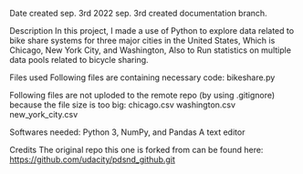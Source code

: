 Date created
sep. 3rd 2022
sep. 3rd created documentation branch.

Description
In this project, I made a use of Python to explore data related to bike share systems for three major cities in the United States, Which is Chicago, New York City, and Washington, Also to Run statistics on multiple data pools related to bicycle sharing.

Files used
Following files are containing necessary code: bikeshare.py

Following files are not uploded to the remote repo (by using .gitignore) because the file size is too big: chicago.csv washington.csv new_york_city.csv

Softwares needed:
Python 3, NumPy, and Pandas
A text editor

Credits
The original repo this one is forked from can be found here: https://github.com/udacity/pdsnd_github.git